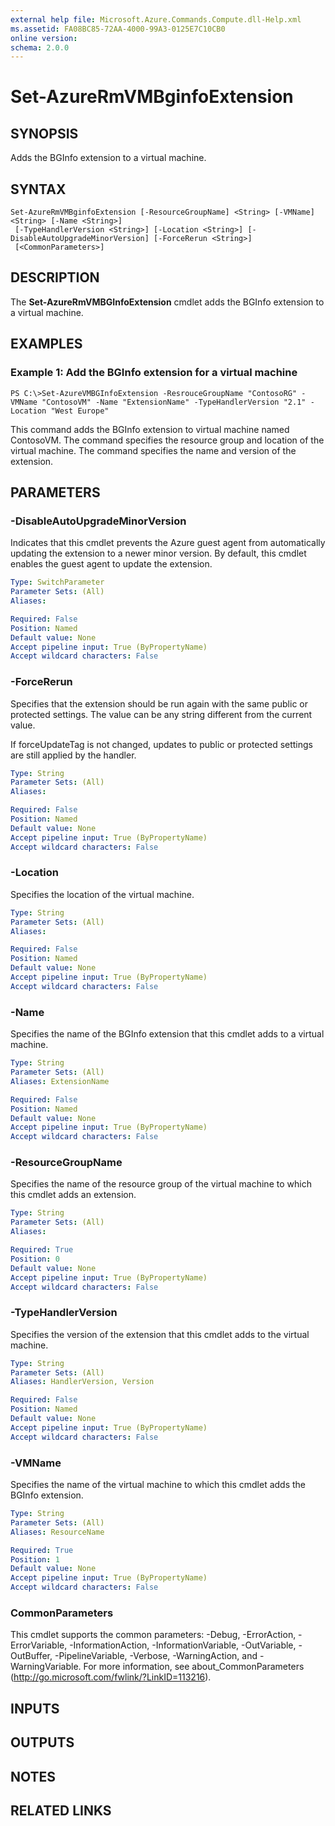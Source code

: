 ```yaml
---
external help file: Microsoft.Azure.Commands.Compute.dll-Help.xml
ms.assetid: FA08BC85-72AA-4000-99A3-0125E7C10CB0
online version: 
schema: 2.0.0
---
```


# Set-AzureRmVMBginfoExtension

## SYNOPSIS
Adds the BGInfo extension to a virtual machine.

## SYNTAX

```
Set-AzureRmVMBginfoExtension [-ResourceGroupName] <String> [-VMName] <String> [-Name <String>]
 [-TypeHandlerVersion <String>] [-Location <String>] [-DisableAutoUpgradeMinorVersion] [-ForceRerun <String>]
 [<CommonParameters>]
```

## DESCRIPTION
The **Set-AzureRmVMBGInfoExtension** cmdlet adds the BGInfo extension to a virtual machine.

## EXAMPLES

### Example 1: Add the BGInfo extension for a virtual machine
```
PS C:\>Set-AzureVMBGInfoExtension -ResrouceGroupName "ContosoRG" -VMName "ContosoVM" -Name "ExtensionName" -TypeHandlerVersion "2.1" -Location "West Europe"
```

This command adds the BGInfo extension to virtual machine named ContosoVM.
The command specifies the resource group and location of the virtual machine.
The command specifies the name and version of the extension.

## PARAMETERS

### -DisableAutoUpgradeMinorVersion
Indicates that this cmdlet prevents the Azure guest agent from automatically updating the extension to a newer minor version.
By default, this cmdlet enables the guest agent to update the extension.

```yaml
Type: SwitchParameter
Parameter Sets: (All)
Aliases: 

Required: False
Position: Named
Default value: None
Accept pipeline input: True (ByPropertyName)
Accept wildcard characters: False
```

### -ForceRerun
Specifies that the extension should be run again with the same public or protected settings.
The value can be any string different from the current value.

If forceUpdateTag is not changed, updates to public or protected settings are still applied by the handler.

```yaml
Type: String
Parameter Sets: (All)
Aliases: 

Required: False
Position: Named
Default value: None
Accept pipeline input: True (ByPropertyName)
Accept wildcard characters: False
```

### -Location
Specifies the location of the virtual machine.

```yaml
Type: String
Parameter Sets: (All)
Aliases: 

Required: False
Position: Named
Default value: None
Accept pipeline input: True (ByPropertyName)
Accept wildcard characters: False
```

### -Name
Specifies the name of the BGInfo extension that this cmdlet adds to a virtual machine.

```yaml
Type: String
Parameter Sets: (All)
Aliases: ExtensionName

Required: False
Position: Named
Default value: None
Accept pipeline input: True (ByPropertyName)
Accept wildcard characters: False
```

### -ResourceGroupName
Specifies the name of the resource group of the virtual machine to which this cmdlet adds an extension.

```yaml
Type: String
Parameter Sets: (All)
Aliases: 

Required: True
Position: 0
Default value: None
Accept pipeline input: True (ByPropertyName)
Accept wildcard characters: False
```

### -TypeHandlerVersion
Specifies the version of the extension that this cmdlet adds to the virtual machine.

```yaml
Type: String
Parameter Sets: (All)
Aliases: HandlerVersion, Version

Required: False
Position: Named
Default value: None
Accept pipeline input: True (ByPropertyName)
Accept wildcard characters: False
```

### -VMName
Specifies the name of the virtual machine to which this cmdlet adds the BGInfo extension.

```yaml
Type: String
Parameter Sets: (All)
Aliases: ResourceName

Required: True
Position: 1
Default value: None
Accept pipeline input: True (ByPropertyName)
Accept wildcard characters: False
```

### CommonParameters
This cmdlet supports the common parameters: -Debug, -ErrorAction, -ErrorVariable, -InformationAction, -InformationVariable, -OutVariable, -OutBuffer, -PipelineVariable, -Verbose, -WarningAction, and -WarningVariable. For more information, see about_CommonParameters (http://go.microsoft.com/fwlink/?LinkID=113216).

## INPUTS

## OUTPUTS

## NOTES

## RELATED LINKS

